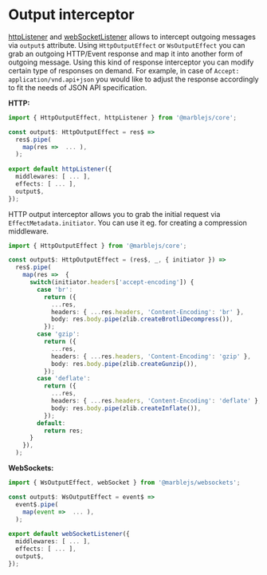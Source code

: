 # Output interceptor

[httpListener](../api-reference/core/core-httplistener.md) and [webSocketListener](../api-reference/websockets/websocketlistener.md) allows to intercept outgoing messages via `output$` attribute. Using `HttpOutputEffect` or `WsOutputEffect` you can grab an outgoing HTTP/Event response and map it into another form of outgoing message. Using this kind of response interceptor you can modify certain type of responses on demand. For example, in case of `Accept: application/vnd.api+json`  you would like to adjust the response accordingly to fit the needs of JSON API specification.

**HTTP:**

```typescript
import { HttpOutputEffect, httpListener } from '@marblejs/core';

const output$: HttpOutputEffect = res$ =>
  res$.pipe(
    map(res =>  ... ),
  );
  
export default httpListener({
  middlewares: [ ... ],
  effects: [ ... ],
  output$,
});
```

HTTP output interceptor allows you to grab the initial request via `EffectMetadata.initiator`. You can use it eg. for creating a compression middleware.

```typescript
import { HttpOutputEffect } from '@marblejs/core';

const output$: HttpOutputEffect = (res$, _, { initiator }) =>
  res$.pipe(
    map(res =>  {
      switch(initiator.headers['accept-encoding']) {
        case 'br':
          return ({
            ...res,
            headers: { ...res.headers, 'Content-Encoding': 'br' },
            body: res.body.pipe(zlib.createBrotliDecompress()),
          });
        case 'gzip':
          return ({
            ...res,
            headers: { ...res.headers, 'Content-Encoding': 'gzip' },
            body: res.body.pipe(zlib.createGunzip()),
          });
        case 'deflate':
          return ({
            ...res,
            headers: { ...res.headers, 'Content-Encoding': 'deflate' },
            body: res.body.pipe(zlib.createInflate()),
          });
        default:
          return res;
      }
    }),
  );
```

**WebSockets:**

```typescript
import { WsOutputEffect, webSocket } from '@marblejs/websockets';

const output$: WsOutputEffect = event$ =>
  event$.pipe(
    map(event =>  ... ),
  );
  
export default webSocketListener({
  middlewares: [ ... ],
  effects: [ ... ],
  output$,
});
```

